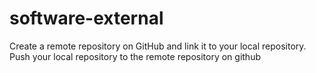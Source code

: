 # software-external
Create a remote repository on GitHub and link it to your local repository. Push your local repository to the remote repository on github
